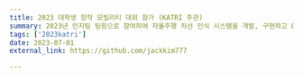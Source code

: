 ```yaml
---
title: 2023 대학생 창작 모빌리티 대회 참가 (KATRI 주관)
summary: 2023년 인지팀 팀원으로 참여하여 자율주행 차선 인식 시스템을 개발, 구현하고 GPS와 LiDAR를 활용한 주차 미션을 수행함.
tags: ['2023katri']
date: 2023-07-01
external_link: https://github.com/jackkim777

---
```

